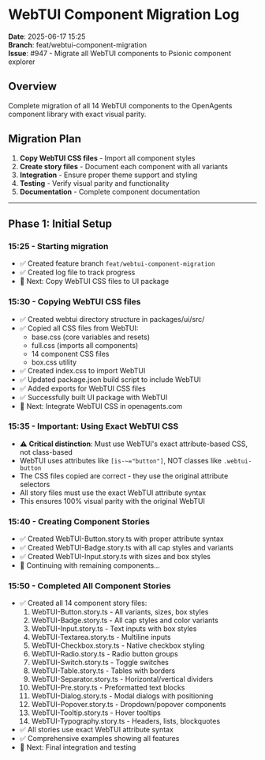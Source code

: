 # WebTUI Component Migration Log

**Date**: 2025-06-17 15:25  
**Branch**: feat/webtui-component-migration  
**Issue**: #947 - Migrate all WebTUI components to Psionic component explorer

## Overview
Complete migration of all 14 WebTUI components to the OpenAgents component library with exact visual parity.

## Migration Plan
1. **Copy WebTUI CSS files** - Import all component styles
2. **Create story files** - Document each component with all variants
3. **Integration** - Ensure proper theme support and styling
4. **Testing** - Verify visual parity and functionality
5. **Documentation** - Complete component documentation

---

## Phase 1: Initial Setup

### 15:25 - Starting migration
- ✅ Created feature branch `feat/webtui-component-migration`
- ✅ Created log file to track progress
- 🔄 Next: Copy WebTUI CSS files to UI package

### 15:30 - Copying WebTUI CSS files
- ✅ Created webtui directory structure in packages/ui/src/
- ✅ Copied all CSS files from WebTUI:
  - base.css (core variables and resets)
  - full.css (imports all components)
  - 14 component CSS files
  - box.css utility
- ✅ Created index.css to import WebTUI
- ✅ Updated package.json build script to include WebTUI
- ✅ Added exports for WebTUI CSS files
- ✅ Successfully built UI package with WebTUI
- 🔄 Next: Integrate WebTUI CSS in openagents.com

### 15:35 - Important: Using Exact WebTUI CSS
- ⚠️ **Critical distinction**: Must use WebTUI's exact attribute-based CSS, not class-based
- WebTUI uses attributes like `[is-~="button"]`, NOT classes like `.webtui-button`
- The CSS files copied are correct - they use the original attribute selectors
- All story files must use the exact WebTUI attribute syntax
- This ensures 100% visual parity with the original WebTUI

### 15:40 - Creating Component Stories
- ✅ Created WebTUI-Button.story.ts with proper attribute syntax
- ✅ Created WebTUI-Badge.story.ts with all cap styles and variants
- ✅ Created WebTUI-Input.story.ts with sizes and box styles
- 🔄 Continuing with remaining components...

### 15:50 - Completed All Component Stories
- ✅ Created all 14 component story files:
  1. WebTUI-Button.story.ts - All variants, sizes, box styles
  2. WebTUI-Badge.story.ts - All cap styles and color variants
  3. WebTUI-Input.story.ts - Text inputs with box styles
  4. WebTUI-Textarea.story.ts - Multiline inputs
  5. WebTUI-Checkbox.story.ts - Native checkbox styling
  6. WebTUI-Radio.story.ts - Radio button groups
  7. WebTUI-Switch.story.ts - Toggle switches
  8. WebTUI-Table.story.ts - Tables with borders
  9. WebTUI-Separator.story.ts - Horizontal/vertical dividers
  10. WebTUI-Pre.story.ts - Preformatted text blocks
  11. WebTUI-Dialog.story.ts - Modal dialogs with positioning
  12. WebTUI-Popover.story.ts - Dropdown/popover components
  13. WebTUI-Tooltip.story.ts - Hover tooltips
  14. WebTUI-Typography.story.ts - Headers, lists, blockquotes
- ✅ All stories use exact WebTUI attribute syntax
- ✅ Comprehensive examples showing all features
- 🔄 Next: Final integration and testing
